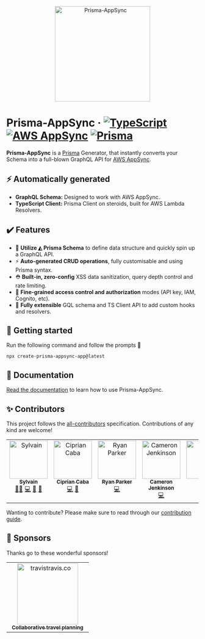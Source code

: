 <p align="center">
    <img width="250" height="250" src="https://prisma-appsync.vercel.app/logo.png" alt="Prisma-AppSync" />
</p>

# Prisma-AppSync &middot; [![TypeScript](https://img.shields.io/badge/-TypeScript-2D3748?logo=typescript&colorA=0096ff&logoColor=fff)](/packages/client/src/) [![AWS AppSync](https://img.shields.io/badge/-AWS%20AppSync-2D3748?logo=amazon-aws&colorA=EB5F05&logoColor=fff)](https://aws.amazon.com/appsync/) [![Prisma](https://img.shields.io/badge/-Prisma%20Generator-2D3748?logo=prisma&colorA=5B67D8&logoColor=fff)](https://www.prisma.io)

**Prisma-AppSync** is a [Prisma](https://www.prisma.io) Generator, that instantly converts your Schema into a full-blown GraphQL&#160;API for [AWS AppSync](https://aws.amazon.com/appsync/).

## ⚡ Automatically generated

- **GraphQL Schema:** Designed to work with AWS AppSync.
- **TypeScript Client:** Prisma Client on steroids, built for AWS Lambda Resolvers.

## ✔️ Features

- 💎 **Utilize ◭ Prisma Schema** to define data structure and quickly spin up a GraphQL API.
- ⚡️ **Auto-generated CRUD operations**, fully customisable and using Prisma syntax.
- ⛑ **Built-in, zero-config** XSS data sanitization, query depth control and rate limiting.
- 🔐 **Fine-grained access control and authorization** modes (API key, IAM, Cognito, etc).
- 🔌 **Fully extensible** GQL schema and TS Client API to add custom hooks and resolvers.

## 🚀 Getting started

Run the following command and follow the prompts 🙂

```shell
npx create-prisma-appsync-app@latest
```

## 📓 Documentation

[Read the documentation](https://prisma-appsync.vercel.app) to learn how to use Prisma-AppSync.

## ✨ Contributors

This project follows the [all-contributors](https://allcontributors.org/) specification. Contributions of any kind are welcome!

<!-- ALL-CONTRIBUTORS-LIST:START - Do not remove or modify this section -->
<!-- prettier-ignore-start -->
<!-- markdownlint-disable -->
<table>
  <tbody>
    <tr>
      <td align="center" valign="top" width="14.28%"><a href="https://sylvainsimao.fr"><img src="https://avatars.githubusercontent.com/u/4679377?v=4?s=100" width="100px;" alt="Sylvain"/><br /><sub><b>Sylvain</b></sub></a><br /><a href="#maintainer-maoosi" title="Maintainer">🧙‍♂️</a> <a href="https://github.com/maoosi/prisma-appsync/commits?author=maoosi" title="Code">💻</a> <a href="#ideas-maoosi" title="Ideas, Planning, & Feedback">🤔</a> <a href="https://github.com/maoosi/prisma-appsync/commits?author=maoosi" title="Documentation">📖</a></td>
      <td align="center" valign="top" width="14.28%"><a href="http://www.cipriancaba.com"><img src="https://avatars.githubusercontent.com/u/695515?v=4?s=100" width="100px;" alt="Ciprian Caba"/><br /><sub><b>Ciprian Caba</b></sub></a><br /><a href="https://github.com/maoosi/prisma-appsync/commits?author=cipriancaba" title="Code">💻</a> <a href="#ideas-cipriancaba" title="Ideas, Planning, & Feedback">🤔</a></td>
      <td align="center" valign="top" width="14.28%"><a href="http://ryanparker.dev"><img src="https://avatars.githubusercontent.com/u/17558268?v=4?s=100" width="100px;" alt="Ryan Parker"/><br /><sub><b>Ryan Parker</b></sub></a><br /><a href="https://github.com/maoosi/prisma-appsync/commits?author=ryparker" title="Code">💻</a></td>
      <td align="center" valign="top" width="14.28%"><a href="https://www.cameronjjenkinson.com"><img src="https://avatars.githubusercontent.com/u/5429478?v=4?s=100" width="100px;" alt="Cameron Jenkinson"/><br /><sub><b>Cameron Jenkinson</b></sub></a><br /><a href="https://github.com/maoosi/prisma-appsync/commits?author=cjjenkinson" title="Code">💻</a></td>
      <td align="center" valign="top" width="14.28%"><a href="http://bell.moe"><img src="https://avatars.githubusercontent.com/u/3979239?v=4?s=100" width="100px;" alt="Bell"/><br /><sub><b>Bell</b></sub></a><br /><a href="https://github.com/maoosi/prisma-appsync/commits?author=Tenrys" title="Code">💻</a> <a href="#ideas-Tenrys" title="Ideas, Planning, & Feedback">🤔</a></td>
      <td align="center" valign="top" width="14.28%"><a href="https://github.com/jeremy-white"><img src="https://avatars.githubusercontent.com/u/42325631?v=4?s=100" width="100px;" alt="jeremy-white"/><br /><sub><b>jeremy-white</b></sub></a><br /><a href="https://github.com/maoosi/prisma-appsync/commits?author=jeremy-white" title="Code">💻</a></td>
    </tr>
  </tbody>
</table>

<!-- markdownlint-restore -->
<!-- prettier-ignore-end -->

<!-- ALL-CONTRIBUTORS-LIST:END -->

Wanting to contribute? Please make sure to read through our [contribution guide](https://prisma-appsync.vercel.app/contributing.html).

## 🤟 Sponsors

Thanks go to these wonderful sponsors!

<table>
      <tr>
        <td align="center" style="width:200px;">
            <a href="https://travistravis.co" target="_blank">
                <img src="https://prisma-appsync.vercel.app/sponsors/travis.png" width="160px;" alt="travistravis.co"/>
                <br /><sub><b>Collaborative travel planning</b></sub>
            </a>
        </td>
    </tr>
</table>
